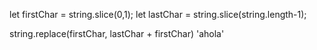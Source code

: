 let firstChar = string.slice(0,1);
let lastChar = string.slice(string.length-1);

string.replace(firstChar, lastChar + firstChar)
'ahola'
